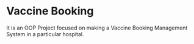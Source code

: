 # Vaccine Booking
It is an OOP Project focused on making a Vaccine Booking Management System in a particular hospital.
